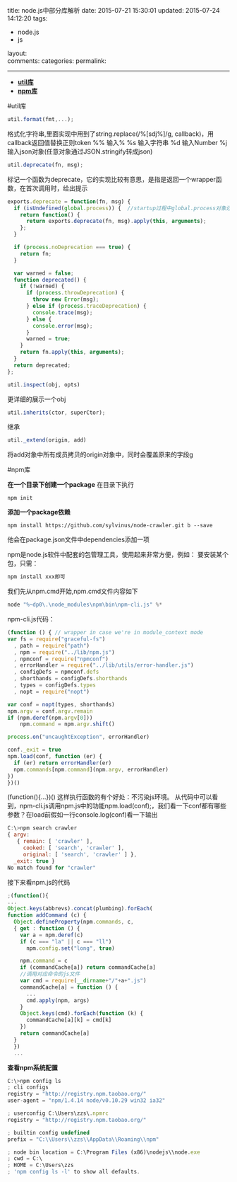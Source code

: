 title: node.js中部分库解析
date: 2015-07-21 15:30:01
updated: 2015-07-24 14:12:20
tags:
- node.js
- js

layout:    
comments:
categories:
permalink:

---

* **[util库](#util库)**
* **[npm库](#npm库)**

#util库
```js
util.format(fmt,...); 
```
格式化字符串,里面实现中用到了string.replace(/%[sdj%]/g, callback)，用callback返回值替换正则token
%%  输入%
%s  输入字符串
%d  输入Number
%j  输入json对象(任意对象通过JSON.stringify转成json)

```js
util.deprecate(fn, msg); 
```
标记一个函数为deprecate，它的实现比较有意思，是指是返回一个wrapper函数，在首次调用时，给出提示
```js
exports.deprecate = function(fn, msg) {
  if (isUndefined(global.process)) {  //startup过程中global.process对象还没建立起来，这时可以延迟到调用目标函数时，才调用deprecate
    return function() {
      return exports.deprecate(fn, msg).apply(this, arguments);
    };
  }

  if (process.noDeprecation === true) {
    return fn;
  }

  var warned = false;
  function deprecated() {
    if (!warned) {
      if (process.throwDeprecation) {
        throw new Error(msg);
      } else if (process.traceDeprecation) {
        console.trace(msg);
      } else {
        console.error(msg);
      }
      warned = true;
    }
    return fn.apply(this, arguments);
  }
  return deprecated;
};
```

```js
util.inspect(obj, opts)
```
更详细的展示一个obj

```js
util.inherits(ctor, superCtor);
```
继承
```js
util._extend(origin, add)
```
将add对象中所有成员拷贝的origin对象中，同时会覆盖原来的字段g

#npm库

**在一个目录下创建一个package**
在目录下执行

    npm init

**添加一个package依赖**
``` 
npm install https://github.com/sylvinus/node-crawler.git b --save
```
他会在package.json文件中dependencies添加一项


npm是node.js软件中配套的包管理工具，使用起来非常方便，例如：
要安装某个包，只需：
```js
npm install xxx即可
```
我们先从npm.cmd开始,npm.cmd文件内容如下
```js
node "%~dp0\.\node_modules\npm\bin\npm-cli.js" %*
```
npm-cli.js代码：
```js
(function () { // wrapper in case we're in module_context mode
var fs = require("graceful-fs")
  , path = require("path")
  , npm = require("../lib/npm.js")
  , npmconf = require("npmconf")
  , errorHandler = require("../lib/utils/error-handler.js")
  , configDefs = npmconf.defs
  , shorthands = configDefs.shorthands
  , types = configDefs.types
  , nopt = require("nopt")

var conf = nopt(types, shorthands)
npm.argv = conf.argv.remain
if (npm.deref(npm.argv[0])) 
    npm.command = npm.argv.shift()

process.on("uncaughtException", errorHandler)

conf._exit = true
npm.load(conf, function (er) {
  if (er) return errorHandler(er)
  npm.commands[npm.command](npm.argv, errorHandler)
})
})()
```
(function(){...})() 这样执行函数的有个好处：不污染js环境。
从代码中可以看到，npm-cli.js调用npm.js中的功能npm.load(conf);，我们看一下conf都有哪些参数？在load前假如一行console.log(conf)看一下输出
```js
C:\>npm search crawler
{ argv:
   { remain: [ 'crawler' ],
     cooked: [ 'search', 'crawler' ],
     original: [ 'search', 'crawler' ] },
  _exit: true }
No match found for "crawler"
```
接下来看npm.js的代码
```js
;(function(){
...
Object.keys(abbrevs).concat(plumbing).forEach(
function addCommand (c) {
  Object.defineProperty(npm.commands, c, 
  { get : function () {
    var a = npm.deref(c)
    if (c === "la" || c === "ll") 
      npm.config.set("long", true)

    npm.command = c
    if (commandCache[a]) return commandCache[a]
    //调用对应命令的js文件
    var cmd = require(__dirname+"/"+a+".js")
    commandCache[a] = function () {
      ...
      cmd.apply(npm, args)
    }
    Object.keys(cmd).forEach(function (k) {
      commandCache[a][k] = cmd[k]
    })
    return commandCache[a]
  }
  })
  ...
```

**查看npm系统配置**
```js
C:\>npm config ls
; cli configs
registry = "http://registry.npm.taobao.org/"
user-agent = "npm/1.4.14 node/v0.10.29 win32 ia32"

; userconfig C:\Users\zzs\.npmrc
registry = "http://registry.npm.taobao.org/"

; builtin config undefined
prefix = "C:\\Users\\zzs\\AppData\\Roaming\\npm"

; node bin location = C:\Program Files (x86)\nodejs\\node.exe
; cwd = C:\
; HOME = C:\Users\zzs
; 'npm config ls -l' to show all defaults.

```